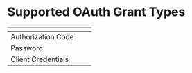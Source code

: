 # Supported OAuth Grant Types

<table data-view="cards"><thead><tr><th></th><th></th><th></th></tr></thead><tbody><tr><td>Authorization Code</td><td></td><td></td></tr><tr><td>Password</td><td></td><td></td></tr><tr><td>Client Credentials</td><td></td><td></td></tr></tbody></table>
